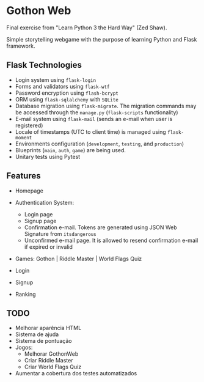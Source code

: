 # Gothon Web

Final exercise from "Learn Python 3 the Hard Way" (Zed Shaw).

Simple storytelling webgame with the purpose of learning Python and Flask framework.


## Flask Technologies

- Login system using `flask-login`
- Forms and validators using `flask-wtf`
- Password encryption using `flash-bcrypt`
- ORM using `flask-sqlalchemy` with `SQLite`
- Database migration using `flask-migrate`. The migration commands may be accessed through the `manage.py` (`flask-scripts` functionality)
- E-mail system using `flask-mail` (sends an e-mail when user is registered)
- Locale of timestamps (UTC to client time) is managed using `flask-moment`
- Environments configuration (`development`, `testing`, and `production`)
- Blueprints (`main`, `auth`, `game`) are being used.
- Unitary tests using Pytest

## Features

- Homepage
- Authentication System:
  - Login page
  - Signup page
  - Confirmation e-mail. Tokens are generated using JSON Web Signature from `itsdangerous`
  - Unconfirmed e-mail page. It is allowed to resend confirmation e-mail if expired or invalid

- Games: Gothon | Riddle Master | World Flags Quiz
- Login
- Signup
- Ranking
    
## TODO

  - Melhorar aparência HTML  
  - Sistema de ajuda  
  - Sistema de pontuação
  - Jogos: 
    - Melhorar GothonWeb
    - Criar Riddle Master
    - Criar World Flags Quiz
  - Aumentar a cobertura dos testes automatizados